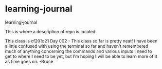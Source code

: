 # learning-journal
learning-journal

This is where a description of repo is located

This class is cf201d21
 Day 002 - This class so far is pretty neat! I have been a little confused with using the terminal so far and haven't remembered much of anything concerning the commands and various inputs I need to get to where I need to be yet, but I'm hoping I will be able to learn more of it as time goes on.
-Bruce
